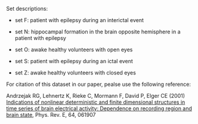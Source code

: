 Set descriptions:
- set F: patient with epilepsy during an interictal event

- set N: hippocampal formation in the brain opposite hemisphere in a patient with epilepsy

- set O: awake healthy volunteers with open eyes

- set S: patient with epilepsy during an ictal event

- set Z: awake healthy volunteers with closed eyes


For citation of this dataset in our paper, pealse use the following reference: 

Andrzejak RG, Lehnertz K, Rieke C, Mormann F, David P, Elger CE (2001) [Indications of nonlinear deterministic and finite dimensional structures in time series of brain electrical activity: Dependence on recording region and brain state](https://journals.aps.org/pre/abstract/10.1103/PhysRevE.64.061907), Phys. Rev. E, 64, 061907
